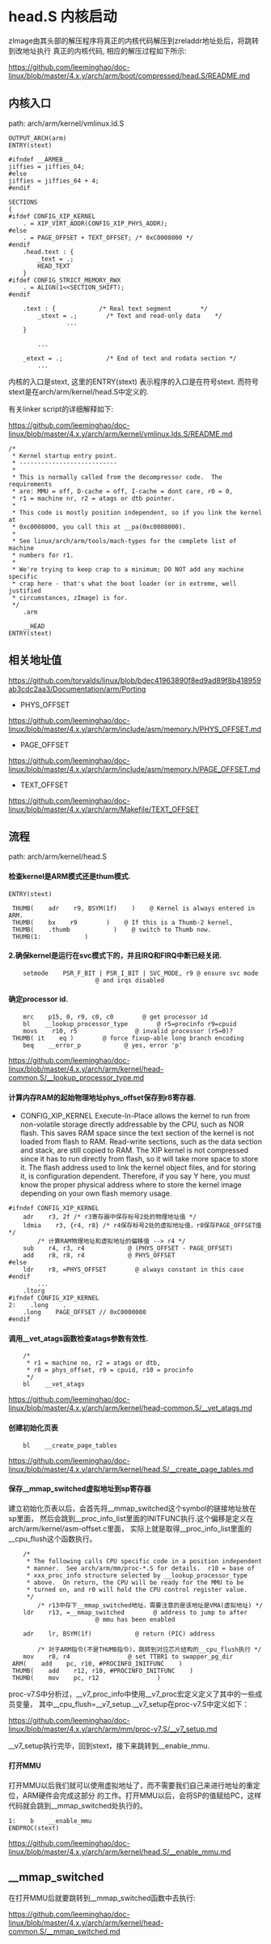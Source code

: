 head.S 内核启动
========================================

zImage由其头部的解压程序将真正的内核代码解压到zreladdr地址处后，将跳转到改地址执行
真正的内核代码, 相应的解压过程如下所示:

https://github.com/leeminghao/doc-linux/blob/master/4.x.y/arch/arm/boot/compressed/head.S/README.md

内核入口
----------------------------------------

path: arch/arm/kernel/vmlinux.ld.S
```
OUTPUT_ARCH(arm)
ENTRY(stext)

#ifndef __ARMEB__
jiffies = jiffies_64;
#else
jiffies = jiffies_64 + 4;
#endif

SECTIONS
{
#ifdef CONFIG_XIP_KERNEL
    . = XIP_VIRT_ADDR(CONFIG_XIP_PHYS_ADDR);
#else
    . = PAGE_OFFSET + TEXT_OFFSET; /* 0xC0008000 */
#endif
    .head.text : {
        _text = .;
        HEAD_TEXT
    }
#ifdef CONFIG_STRICT_MEMORY_RWX
    . = ALIGN(1<<SECTION_SHIFT);
#endif

    .text : {            /* Real text segment        */
        _stext = .;        /* Text and read-only data    */
                ...
    }

        ...

    _etext = .;            /* End of text and rodata section */
        ...
```

内核的入口是stext, 这里的ENTRY(stext) 表示程序的入口是在符号stext.
而符号stext是在arch/arm/kernel/head.S中定义的.

有关linker script的详细解释如下:

https://github.com/leeminghao/doc-linux/blob/master/4.x.y/arch/arm/kernel/vmlinux.lds.S/README.md

```
/*
 * Kernel startup entry point.
 * ---------------------------
 *
 * This is normally called from the decompressor code.  The requirements
 * are: MMU = off, D-cache = off, I-cache = dont care, r0 = 0,
 * r1 = machine nr, r2 = atags or dtb pointer.
 *
 * This code is mostly position independent, so if you link the kernel at
 * 0xc0008000, you call this at __pa(0xc0008000).
 *
 * See linux/arch/arm/tools/mach-types for the complete list of machine
 * numbers for r1.
 *
 * We're trying to keep crap to a minimum; DO NOT add any machine specific
 * crap here - that's what the boot loader (or in extreme, well justified
 * circumstances, zImage) is for.
 */
    .arm

    __HEAD
ENTRY(stext)
```

相关地址值
----------------------------------------

https://github.com/torvalds/linux/blob/bdec41963890f8ed9ad89f8b418959ab3cdc2aa3/Documentation/arm/Porting

* PHYS_OFFSET

https://github.com/leeminghao/doc-linux/blob/master/4.x.y/arch/arm/include/asm/memory.h/PHYS_OFFSET.md

* PAGE_OFFSET

https://github.com/leeminghao/doc-linux/blob/master/4.x.y/arch/arm/include/asm/memory.h/PAGE_OFFSET.md

* TEXT_OFFSET

https://github.com/leeminghao/doc-linux/blob/master/4.x.y/arch/arm/Makefile/TEXT_OFFSET

流程
----------------------------------------

path: arch/arm/kernel/head.S

#### 检查kernel是ARM模式还是thum模式.

```
ENTRY(stext)

 THUMB(    adr    r9, BSYM(1f)    )    @ Kernel is always entered in ARM.
 THUMB(    bx    r9        )    @ If this is a Thumb-2 kernel,
 THUMB(    .thumb            )    @ switch to Thumb now.
 THUMB(1:            )
```

#### 2.确保kernel是运行在svc模式下的，并且IRQ和FIRQ中断已经关闭.

```
    setmode    PSR_F_BIT | PSR_I_BIT | SVC_MODE, r9 @ ensure svc mode
                        @ and irqs disabled
```

#### 确定processor id.

```
    mrc    p15, 0, r9, c0, c0        @ get processor id
    bl    __lookup_processor_type        @ r5=procinfo r9=cpuid
    movs    r10, r5                @ invalid processor (r5=0)?
 THUMB( it    eq )        @ force fixup-able long branch encoding
    beq    __error_p            @ yes, error 'p'
```

https://github.com/leeminghao/doc-linux/blob/master/4.x.y/arch/arm/kernel/head-common.S/__lookup_processor_type.md

#### 计算内存RAM的起始物理地址phys_offset保存到r8寄存器.

* CONFIG_XIP_KERNEL
  Execute-In-Place allows the kernel to run from non-volatile storage directly
  addressable by the CPU, such as NOR flash. This saves RAM space since the
  text section of the kernel is not loaded from flash to RAM. Read-write
  sections, such as the data section and stack, are still copied to RAM.
  The XIP kernel is not compressed since it has to run directly from flash,
  so it will take more space to store it. The flash address used to link the
  kernel object files, and for storing it, is configuration dependent.
  Therefore, if you say Y here, you must know the proper physical address where
  to store the kernel image depending on your own flash memory usage.

```
#ifndef CONFIG_XIP_KERNEL
    adr    r3, 2f /* r3寄存器中保存标号2处的物理地址值 */
    ldmia    r3, {r4, r8} /* r4保存标号2处的虚拟地址值，r8保存PAGE_OFFSET值 */
        /* 计算RAM物理地址和虚拟地址的偏移值 --> r4 */
    sub    r4, r3, r4            @ (PHYS_OFFSET - PAGE_OFFSET)
    add    r8, r8, r4            @ PHYS_OFFSET
#else
    ldr    r8, =PHYS_OFFSET        @ always constant in this case
#endif
        ...
    .ltorg
#ifndef CONFIG_XIP_KERNEL
2:    .long    .
    .long    PAGE_OFFSET // 0xC0000000
#endif
```

#### 调用__vet_atags函数检查atags参数有效性.

```
    /*
     * r1 = machine no, r2 = atags or dtb,
     * r8 = phys_offset, r9 = cpuid, r10 = procinfo
     */
    bl    __vet_atags
```

https://github.com/leeminghao/doc-linux/blob/master/4.x.y/arch/arm/kernel/head-common.S/__vet_atags.md

#### 创建初始化页表

```
    bl    __create_page_tables
```

https://github.com/leeminghao/doc-linux/blob/master/4.x.y/arch/arm/kernel/head.S/__create_page_tables.md

#### 保存__mmap_switched虚拟地址到sp寄存器

建立初始化页表以后，会首先将__mmap_switched这个symbol的链接地址放在sp里面，
然后会跳到__proc_info_list里面的INITFUNC执行.这个偏移是定义在arch/arm/kernel/asm-offset.c里面，
实际上就是取得__proc_info_list里面的__cpu_flush这个函数执行。

```
    /*
     * The following calls CPU specific code in a position independent
     * manner.  See arch/arm/mm/proc-*.S for details.  r10 = base of
     * xxx_proc_info structure selected by __lookup_processor_type
     * above.  On return, the CPU will be ready for the MMU to be
     * turned on, and r0 will hold the CPU control register value.
     */
        /* r13中存下__mmap_switched地址，需要注意的是该地址是VMA(虚拟地址) */
    ldr    r13, =__mmap_switched        @ address to jump to after
                        @ mmu has been enabled

    adr    lr, BSYM(1f)            @ return (PIC) address

        /* 对于ARM指令(不是THUMB指令)，跳转到对应芯片结构的__cpu_flush执行 */
    mov    r8, r4                @ set TTBR1 to swapper_pg_dir
 ARM(    add    pc, r10, #PROCINFO_INITFUNC    )
 THUMB(    add    r12, r10, #PROCINFO_INITFUNC    )
 THUMB(    mov    pc, r12                )
```

proc-v7.S中分析过，__v7_proc_info中使用__v7_proc宏定义定义了其中的一些成员变量，
其中__cpu_flush=__v7_setup.__v7_setup在proc-v7.S中定义如下：

https://github.com/leeminghao/doc-linux/blob/master/4.x.y/arch/arm/mm/proc-v7.S/__v7_setup.md

__v7_setup执行完毕，回到stext，接下来跳转到__enable_mmu.

#### 打开MMU

打开MMU以后我们就可以使用虚拟地址了，而不需要我们自己来进行地址的重定位，ARM硬件会完成这部分
的工作。打开MMU以后，会将SP的值赋给PC，这样代码就会跳到__mmap_switched处执行的。

```
1:    b    __enable_mmu
ENDPROC(stext)
```

https://github.com/leeminghao/doc-linux/blob/master/4.x.y/arch/arm/kernel/head.S/__enable_mmu.md

__mmap_switched
----------------------------------------

在打开MMU后就要跳转到__mmap_switched函数中去执行:

https://github.com/leeminghao/doc-linux/blob/master/4.x.y/arch/arm/kernel/head-common.S/__mmap_switched.md
